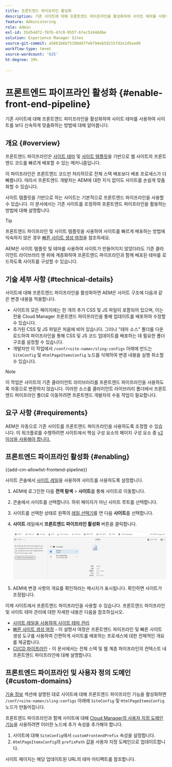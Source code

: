 ```yaml
---
title: 프론트엔드 파이프라인 활성화
description: 기존 사이트에 대해 프론트엔드 파이프라인을 활성화하여 사이트 테마를 사용하여 사이트를 보다 신속하게 맞춤화하는 방법에 대해 알아봅니다.
feature: Administering
role: Admin
exl-id: 55d54d72-f87b-47c9-955f-67ec5244dd6e
solution: Experience Manager Sites
source-git-commit: a5661b6b75180dd77eb794eb5d215fd2e1d5eed0
workflow-type: tm+mt
source-wordcount: '625'
ht-degree: 39%

---
```


# 프론트엔드 파이프라인 활성화 {#enable-front-end-pipeline}

기존 사이트에 대해 프론트엔드 파이프라인을 활성화하여 사이트 테마를 사용하여 사이트를 보다 신속하게 맞춤화하는 방법에 대해 알아봅니다.

## 개요 {#overview}

프론트엔드 파이프라인은 [사이트 테마](site-themes.md) 및 [사이트 템플릿](site-templates.md)을 기반으로 웹 사이트의 프론트엔드 코드를 빠르게 배포할 수 있는 메커니즘입니다.

이 파이프라인은 프론트엔드 코드만 처리하므로 전체 스택 배포보다 배포 프로세스가 더 빠릅니다. 따라서 프론트엔드 개발자는 AEM에 대한 지식 없이도 사이트를 손쉽게 맞춤화할 수 있습니다.

사이트 템플릿을 기반으로 하는 사이트는 기본적으로 프론트엔드 파이프라인을 사용할 수 있습니다. 이 문서에서는 기존 사이트를 조정하여 프론트엔드 파이프라인을 활용하는 방법에 대해 설명합니다.

>[!TIP]
>
>프론트엔드 파이프라인 및 사이트 템플릿을 사용하여 사이트를 빠르게 배포하는 방법에 익숙하지 않은 경우 [빠른 사이트 생성 여정](/help/journey-sites/quick-site/overview.md)을 참조하세요.

AEM은 사이트 템플릿 및 테마를 사용하여 사이트가 만들어지지 않았더라도 기존 클라이언트 라이브러리 맨 위에 계층화하여 프론트엔드 파이프라인과 함께 배포된 테마를 로드하도록 사이트를 구성할 수 있습니다.

## 기술 세부 사항 {#technical-details}

사이트에 대해 프론트엔드 파이프라인을 활성화하면 AEM은 사이트 구조에 다음과 같은 변경 내용을 적용합니다.

* 사이트의 모든 페이지에는 한 개의 추가 CSS 및 JS 파일이 포함되어 있으며, 이는 전용 Cloud Manager 프론트엔드 파이프라인을 통해 업데이트를 배포하여 수정할 수 있습니다.
* 추가된 CSS 및 JS 파일은 처음에 비어 있습니다. 그러나 &quot;테마 소스&quot; 폴더를 다운로드하여 파이프라인을 통해 CSS 및 JS 코드 업데이트를 배포하는 데 필요한 폴더 구조를 설정할 수 있습니다.
* 개발자만 이 작업에서 `/conf/<site-name>/sling:configs` 아래에 만드는 `SiteConfig` 및 `HtmlPageItemsConfig` 노드를 삭제하여 변경 내용을 실행 취소할 수 있습니다.

>[!NOTE]
>
>이 작업은 사이트의 기존 클라이언트 라이브러리를 프론트엔드 파이프라인을 사용하도록 자동으로 변환하지 않습니다. 이러한 소스를 클라이언트 라이브러리 폴더에서 프론트엔드 파이프라인 폴더로 이동하려면 프론트엔드 개발자의 수동 작업이 필요합니다.

## 요구 사항 {#requirements}

AEM은 자동으로 기존 사이트를 프론트엔드 파이프라인을 사용하도록 조정할 수 있습니다. 이 워크플로를 수행하려면 사이트에서 핵심 구성 요소의 페이지 구성 요소 중 [v2 이상을 사용해야 합니다.](https://experienceleague.adobe.com/en/docs/experience-manager-core-components/using/wcm-components/page)

## 프론트엔드 파이프라인 활성화 {#enabling}

{{add-cm-allowlist-frontend-pipeline}}

사이트 콘솔에서 [사이트 레일](site-rail.md)을 사용하여 사이트를 사용하도록 설정합니다.

1. AEM에 로그인한 다음 **전역 탐색** > **사이트**&#x200B;를 통해 사이트로 이동합니다.
1. 콘솔에서 사이트를 선택합니다. 하위 페이지가 아닌 사이트 루트를 선택합니다.
1. 사이트를 선택한 상태로 왼쪽의 [레일 선택기](/help/sites-cloud/authoring/basic-handling.md#rail-selector)를 연 다음 **사이트**&#x200B;를 선택합니다.
1. **사이트** 레일에서 **프론트엔드 파이프라인 활성화** 버튼을 클릭합니다.

   ![프론트엔드 파이프라인 활성화](/help/sites-cloud/administering/assets/enable-front-end-pipeline.png)

1. AEM에 변경 사항의 개요를 확인하라는 메시지가 표시됩니다. 확인하면 사이트가 조정됩니다.

이제 사이트에서 프론트엔드 파이프라인을 사용할 수 있습니다. 프론트엔드 파이프라인 및 사이트 테마 관리에 대한 자세한 내용은 다음을 참조하십시오.

* [사이트 레일을 사용하여 사이트 테마 관리](site-rail.md)
* [빠른 사이트 생성 여정](/help/journey-sites/quick-site/overview.md) - 이 설명서 여정은 프론트엔드 파이프라인 및 빠른 사이트 생성 도구를 사용하여 간편하게 사이트를 배포하는 프로세스에 대한 전체적인 개요를 제공합니다.
* [CI/CD 파이프라인](/help/implementing/cloud-manager/configuring-pipelines/introduction-ci-cd-pipelines.md#front-end) - 이 문서에서는 전체 스택 및 웹 계층 파이프라인의 컨텍스트 내 프론트엔드 파이프라인에 대해 설명합니다.

## 프론트엔드 파이프라인 및 사용자 정의 도메인 {#custom-domains}

[기술 정보](#technical-details) 섹션에 설명된 대로 사이트에 대해 프론트엔드 파이프라인 기능을 활성화하면 `/conf/<site-name>/sling:configs` 아래에 `SiteConfig` 및 `HtmlPageItemsConfig` 노드가 만들어집니다.

프론트엔드 파이프라인과 함께 사이트에 대해 [Cloud Manager의 사용자 지정 도메인 기능](/help/implementing/cloud-manager/custom-domain-names/introduction.md)을 사용하려면 이러한 노드에 추가 속성을 추가해야 합니다.

1. 사이트에 대해 `SiteConfig`에서 `customFrontendPrefix` 속성을 설정합니다.
1. `HtmlPageItemsConfig`의 `prefixPath` 값을 사용자 지정 도메인으로 업데이트합니다.

사이트 페이지는 해당 업데이트된 URL의 테마 아티팩트를 참조합니다.
